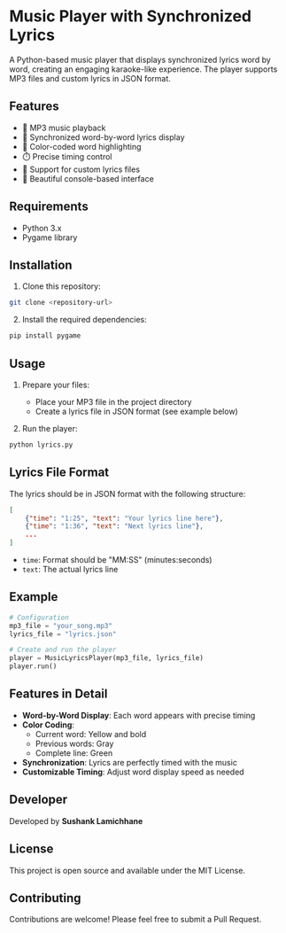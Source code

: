 # Music Player with Synchronized Lyrics

A Python-based music player that displays synchronized lyrics word by word, creating an engaging karaoke-like experience. The player supports MP3 files and custom lyrics in JSON format.

## Features

- 🎵 MP3 music playback
- 📝 Synchronized word-by-word lyrics display
- 🎨 Color-coded word highlighting
- ⏱️ Precise timing control
- 🎯 Support for custom lyrics files
- 🎨 Beautiful console-based interface

## Requirements

- Python 3.x
- Pygame library

## Installation

1. Clone this repository:
```bash
git clone <repository-url>
```

2. Install the required dependencies:
```bash
pip install pygame
```

## Usage

1. Prepare your files:
   - Place your MP3 file in the project directory
   - Create a lyrics file in JSON format (see example below)

2. Run the player:
```bash
python lyrics.py
```

## Lyrics File Format

The lyrics should be in JSON format with the following structure:
```json
[
    {"time": "1:25", "text": "Your lyrics line here"},
    {"time": "1:36", "text": "Next lyrics line"},
    ...
]
```

- `time`: Format should be "MM:SS" (minutes:seconds)
- `text`: The actual lyrics line

## Example

```python
# Configuration
mp3_file = "your_song.mp3"
lyrics_file = "lyrics.json"

# Create and run the player
player = MusicLyricsPlayer(mp3_file, lyrics_file)
player.run()
```

## Features in Detail

- **Word-by-Word Display**: Each word appears with precise timing
- **Color Coding**: 
  - Current word: Yellow and bold
  - Previous words: Gray
  - Complete line: Green
- **Synchronization**: Lyrics are perfectly timed with the music
- **Customizable Timing**: Adjust word display speed as needed

## Developer

Developed by **Sushank Lamichhane**

## License

This project is open source and available under the MIT License.

## Contributing

Contributions are welcome! Please feel free to submit a Pull Request. 